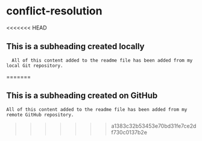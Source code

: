 # conflict-resolution
<<<<<<< HEAD

## This is a subheading created locally

```
  All of this content added to the readme file has been added from my local Git repository.
```
=======
  ## This is a subheading created on GitHub
  ```
  All of this content added to the readme file has been added from my remote GitHub repository.
  ```
>>>>>>> a1383c32b53453e70bd31fe7ce2df730c0137b2e
